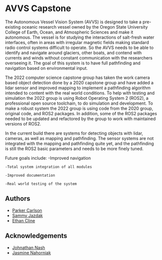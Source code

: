 # AVVS Capstone

The Autonomous Vessel Vision System (AVVS) is designed to take a pre-existing oceanic research vessel owned by the Oregon State University College of Earth, Ocean, and Atmospheric Sciences and make it autonomous. The vessel is for studying the interactions of salt-fresh water interfaces, often in areas with irregular magnetic fields making standard radio control systems difficult to operate. So the AVVS needs to be able to identify and navigate around glaciers, other boats, and contend with currents and winds without constant communication with the researchers overseeing it. The goal of this system is to have full pathfinding and navigation based on environmental input.

The 2022 computer science capstone group has taken the work camera based object detection done by a 2020 capstone group and have added a lidar sensor and improved mapping to implement a pathfinding algorithm intended to content with the real world conditions. To help with testing and simulation the 2022 group is using Robot Operating System 2 (ROS2), a professional open source toolchain, to do simulation and development.
To make a robust system the 2022 group is using code from the 2020 group, original code, and ROS2 packages. In addition, some of the ROS2 packages needed to be updated and refactored by the group to work with maintained versions of ROS2.

In the current build there are systems for detecting objects with lidar, cameras, as well as mapping and pathfinding. The sensor systems are not integrated with the mapping and pathfinding quite yet, and the pathfinding is still the ROS2 basic parameters and needs to be more finely tuned.

Future goals include:
	-Improved navigation
	
	-Total system integration of all modules
	
	-Improved documentation
	
	-Real world testing of the system

## Authors

- [Parker Carlson](https://www.github.com/thefxperson)
- [Sammy Jazdak](https://www.github.com/SamuelJazdak2)
- [Ethan Cline](https://www.github.com/clineee)


## Acknowledgements

 - [Johnathan Nash](nashj@oregonstate.edu)
 - [Jasmine Nahorniak](jasmine.nahorniak@oregonstate.edu)
